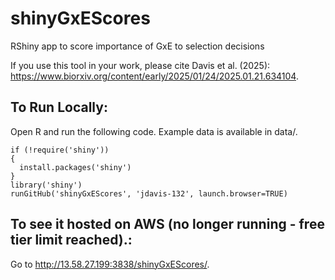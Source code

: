 # shinyGxEScores
RShiny app to score importance of GxE to selection decisions

If you use this tool in your work, please cite Davis et al. (2025): https://www.biorxiv.org/content/early/2025/01/24/2025.01.21.634104. 

## To Run Locally: 
Open R and run the following code. Example data is available in data/.
```
if (!require('shiny'))
{
  install.packages('shiny')
}
library('shiny')
runGitHub('shinyGxEScores', 'jdavis-132', launch.browser=TRUE)
```
## To see it hosted on AWS (no longer running - free tier limit reached).: 
Go to http://13.58.27.199:3838/shinyGxEScores/. 
